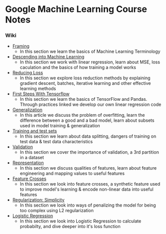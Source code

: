 # Google Machine Learning Course Notes

### Wiki

* [Framing](https://github.com/AntonioErdeljac/Google-Machine-Learning-Course-Notes/wiki/%231-Framing)
    * In this section we learn the basics of Machine Learning Terminology
* [Descending into Machine Learning](https://github.com/AntonioErdeljac/Google-Machine-Learning-Course-Notes/wiki/%232-Descending-into-Machine-Learning)
    * In this section we work with linear regression, learn about MSE, loss caculation and the basics of how training a model works
* [Reducing Loss](https://github.com/AntonioErdeljac/Google-Machine-Learning-Course-Notes/wiki/%233-Reducing-Loss)
   * In this section we explore loss reduction methods by explaining gradient descent, batches, iterative learning and other effective learning methods
* [First Steps With Tensorflow](https://github.com/AntonioErdeljac/Google-Machine-Learning-Course-Notes/wiki/%234-First-Steps-With-TensorFlow)
   * In this section we learn the basics of TensorFlow and Pandas. Through practices linked we develop our own linear regression code 
* [Generalization](https://github.com/AntonioErdeljac/Google-Machine-Learning-Course-Notes/wiki/%235-Generalization)
   * In this article we discuss the problem of overfitting, learn the difference between a good and a bad model, learn about subsets used in model training & generalization
* [Training and test sets](https://github.com/AntonioErdeljac/Google-Machine-Learning-Course-Notes/wiki/%236-Training-and-test-sets)
   * In this section we learn about data splitting, dangers of training on test data & test data characteristics
* [Validation](https://github.com/AntonioErdeljac/Google-Machine-Learning-Course-Notes/wiki/%237-Validation)
   * In this section we cover the importance of validation, a 3rd partition in a dataset
* [Representation](https://github.com/AntonioErdeljac/Google-Machine-Learning-Course-Notes/wiki/8.-Representation)
   * In this section we discuss qualities of features, learn about feature engineering and mapping values to useful features
* [Feature Crosses](https://github.com/AntonioErdeljac/Google-Machine-Learning-Course-Notes/wiki/9.-Feature-Crosses)
   * In this section we look into feature crosses, a synthetic feature used to improve model's learning & encode non-linear data into useful features
* [Regularization: Simplicity](https://github.com/AntonioErdeljac/Google-Machine-Learning-Course-Notes/wiki/10.-Regularization:-Simplicity)
   * In this section we look into ways of penalizing the model for being too complex using L2 regularization
* [Logistic Regression](https://github.com/AntonioErdeljac/Google-Machine-Learning-Course-Notes/wiki/11.-Logistic-Regression)
   * In this section we look into Logistic Regression to calculate probabilty, and dive deeper into it's loss function
